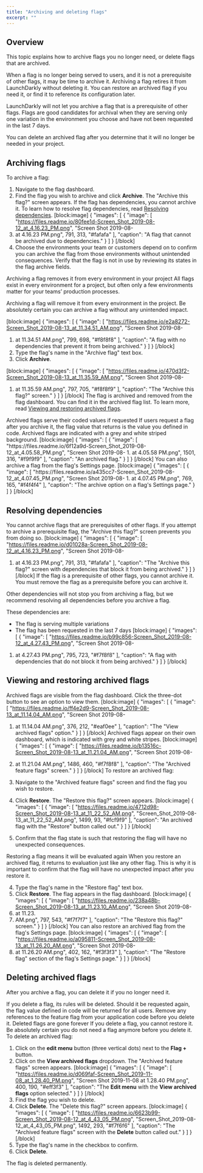 ```yaml
---
title: "Archiving and deleting flags"
excerpt: ""
---
```

## Overview
This topic explains how to archive flags you no longer need, or delete flags that are archived.

When a flag is no longer being served to users, and it is not a prerequisite of other flags, it may be time to archive it. Archiving a flag retires it from LaunchDarkly without deleting it. You can restore an archived flag if you need it, or find it to reference its configuration later. 

LaunchDarkly will not let you archive a flag that is a prerequisite of other flags. Flags are good candidates for archival when they are serving only one variation in the environment you choose and have not been requested in the last 7 days.

You can delete an archived flag after you determine that it will no longer be needed in your project.

## Archiving flags
To archive a flag:

1. Navigate to the flag dashboard.  
2. Find the flag you wish to archive and click **Archive**. The "Archive this flag?" screen appears. If the flag has dependencies, you cannot archive it. To learn how to resolve flag dependencies, read [Resolving dependencies](#resolving-dependencies).
[block:image]
{
  "images": [
    {
      "image": [
        "https://files.readme.io/80fee1d-Screen_Shot_2019-08-12_at_4.16.23_PM.png",
        "Screen Shot 2019-08-
1. at 4.16.23 PM.png",
        791,
        313,
        "#fafafa"
      ],
      "caption": "A flag that cannot be archived due to dependencies."
    }
  ]
}
[/block]
3. Choose the environments your team or customers depend on to confirm you can archive the flag from those environments without unintended consequences. Verify that the flag is not in use by reviewing its states in the flag archive fields. 
<Callout intent="alert">
   <CalloutTitle>Archiving a flag removes it from every environment in your project</CalloutTitle>
   <CalloutDescription>All flags exist in every environment for a project, but often only a few environments matter for your teams’ production processes. 
   
   Archiving a flag will remove it from every environment in the project. Be absolutely certain you can archive a flag without any unintended impact.</CalloutDescription>
</Callout>

[block:image]
{
  "images": [
    {
      "image": [
        "https://files.readme.io/e2a8272-Screen_Shot_2019-08-13_at_11.34.51_AM.png",
        "Screen Shot 2019-08-
1. at 11.34.51 AM.png",
        799,
        698,
        "#f8f8f8"
      ],
      "caption": "A flag with no dependencies that prevent it from being archived."
    }
  ]
}
[/block]
5. Type the flag's name in the "Archive flag" text box.
6. Click **Archive**. 

[block:image]
{
  "images": [
    {
      "image": [
        "https://files.readme.io/470d3f2-Screen_Shot_2019-08-13_at_11.35.59_AM.png",
        "Screen Shot 2019-08-
1. at 11.35.59 AM.png",
        797,
        705,
        "#f8f8f9"
      ],
      "caption": "The \"Archive this flag?\" screen."
    }
  ]
}
[/block]
The flag is archived and removed from the flag dashboard. You can find it in the archived flag list. To learn more, read [Viewing and restoring archived flags](#viewing-and-restoring-archived-flags).
<Callout intent="info">
  <CalloutTitle>Archived flags serve their coded values if requested</CalloutTitle>
   <CalloutDescription>If users request a flag after you archive it, the flag value that returns is the value you defined in code.</CalloutDescription>
</Callout>
Archived flags are indicated with a grey and white striped background.
[block:image]
{
  "images": [
    {
      "image": [
        "https://files.readme.io/6f12a9d-Screen_Shot_2019-08-12_at_4.05.58_PM.png",
        "Screen Shot 2019-08-
1. at 4.05.58 PM.png",
        1501,
        316,
        "#f9f9f9"
      ],
      "caption": "An archived flag."
    }
  ]
}
[/block]
You can also archive a flag from the flag's Settings page. 
[block:image]
{
  "images": [
    {
      "image": [
        "https://files.readme.io/a435cc7-Screen_Shot_2019-08-12_at_4.07.45_PM.png",
        "Screen Shot 2019-08-
1. at 4.07.45 PM.png",
        769,
        165,
        "#f4f4f4"
      ],
      "caption": "The archive option on a flag's Settings page."
    }
  ]
}
[/block]

## <a name="resolving-dependendcies"></a>Resolving dependencies
You cannot archive flags that are prerequisites of other flags. If you attempt to archive a prerequisite flag, the "Archive this flag?" screen prevents you from doing so.
[block:image]
{
  "images": [
    {
      "image": [
        "https://files.readme.io/d01028a-Screen_Shot_2019-08-12_at_4.16.23_PM.png",
        "Screen Shot 2019-08-
1. at 4.16.23 PM.png",
        791,
        313,
        "#fafafa"
      ],
      "caption": "The \"Archive this flag?\" screen with dependencies that block it from being archived."
    }
  ]
}
[/block]
If the flag is a prerequisite of other flags, you cannot archive it. You must remove the flag as a prerequisite before you can archive it.

Other dependencies will not stop you from archiving a flag, but we recommend resolving all dependencies before you archive a flag. 

These dependencies are:
* The flag is serving multiple variations
* The flag has been requested in the last 7 days 
[block:image]
{
  "images": [
    {
      "image": [
        "https://files.readme.io/b99c856-Screen_Shot_2019-08-12_at_4.27.43_PM.png",
        "Screen Shot 2019-08-
1. at 4.27.43 PM.png",
        795,
        723,
        "#f7f8f8"
      ],
      "caption": "A flag with dependencies that do not block it from being archived."
    }
  ]
}
[/block]

## <a name="viewing-and-restoring-archived-flags"></a>Viewing and restoring archived flags
Archived flags are visible from the flag dashboard. Click the three-dot button to see an option to view them.
[block:image]
{
  "images": [
    {
      "image": [
        "https://files.readme.io/ff4e2d9-Screen_Shot_2019-08-13_at_11.14.04_AM.png",
        "Screen Shot 2019-08-
1. at 11.14.04 AM.png",
        376,
        212,
        "#eaf0ee"
      ],
      "caption": "The \"View archived flags\" option."
    }
  ]
}
[/block]
Archived flags appear on their own dashboard, which is indicated with grey and white stripes.
[block:image]
{
  "images": [
    {
      "image": [
        "https://files.readme.io/b13516c-Screen_Shot_2019-08-13_at_11.21.04_AM.png",
        "Screen Shot 2019-08-
1. at 11.21.04 AM.png",
        1486,
        460,
        "#f7f8f8"
      ],
      "caption": "The \"Archived feature flags\" screen."
    }
  ]
}
[/block]
To restore an archived flag:

1. Navigate to the "Archived feature flags" screen and find the flag you wish to restore.
2. Click **Restore**. The "Restore this flag?" screen appears.
[block:image]
{
  "images": [
    {
      "image": [
        "https://files.readme.io/4712d98-Screen_Shot_2019-08-13_at_11_22_52_AM.png",
        "Screen_Shot_2019-08-13_at_11_22_52_AM.png",
        1499,
        93,
        "#fcf9f9"
      ],
      "caption": "An archived flag with the \"Restore\" button called out."
    }
  ]
}
[/block]
3. Confirm that the flag state is such that restoring the flag will have no unexpected consequences. 

<Callout intent="info">
  <CalloutTitle>Restoring a flag means it will be evaluated again</CalloutTitle>
   <CalloutDescription>When you restore an archived flag, it returns to evaluation just like any other flag. This is why it is important to confirm that the flag will have no unexpected impact after you restore it.</CalloutDescription>
</Callout>

4. Type the flag's name in the "Restore flag" text box.
5. Click **Restore**. The flag appears in the flag dashboard.
[block:image]
{
  "images": [
    {
      "image": [
        "https://files.readme.io/238a48b-Screen_Shot_2019-08-13_at_11.23.10_AM.png",
        "Screen Shot 2019-08-
1. at 11.23.
1. AM.png",
        797,
        543,
        "#f7f7f7"
      ],
      "caption": "The \"Restore this flag?\" screen."
    }
  ]
}
[/block]
You can also restore an archived flag from the flag's Settings page.
[block:image]
{
  "images": [
    {
      "image": [
        "https://files.readme.io/a095811-Screen_Shot_2019-08-13_at_11.26.20_AM.png",
        "Screen Shot 2019-08-
1. at 11.26.20 AM.png",
        402,
        162,
        "#f3f3f3"
      ],
      "caption": "The \"Restore flag\" section of the flag's Settings page."
    }
  ]
}
[/block]

## Deleting archived flags
After you archive a flag, you can delete it if you no longer need it. 

If you delete a flag, its rules will be deleted. Should it be requested again, the flag value defined in code will be returned for all users. Remove any references to the feature flag from your application code before you delete it.
<Callout intent="alert">
  <CalloutTitle>Deleted flags are gone forever</CalloutTitle>
   <CalloutDescription>If you delete a flag, you cannot restore it. Be absolutely certain you do not need a flag anymore before you delete it.</CalloutDescription>
</Callout>
To delete an archived flag:

1. Click on the **edit menu** button (three vertical dots) next to the **Flag +** button.
2. Click on the **View archived flags** dropdown. The "Archived feature flags" screen appears.
[block:image]
{
  "images": [
    {
      "image": [
        "https://files.readme.io/d069faf-Screen_Shot_2019-11-08_at_1.28.40_PM.png",
        "Screen Shot 2019-11-08 at 1.28.40 PM.png",
        400,
        190,
        "#eff3f3"
      ],
      "caption": "The **Edit menu** with the **View archived flags** option selected."
    }
  ]
}
[/block]
3. Find the flag you wish to delete.
4. Click **Delete**. The "Delete this flag?" screen appears.
[block:image]
{
  "images": [
    {
      "image": [
        "https://files.readme.io/6623b99-Screen_Shot_2019-08-12_at_4_43_05_PM.png",
        "Screen_Shot_2019-08-12_at_4_43_05_PM.png",
        1492,
        293,
        "#f7f6f6"
      ],
      "caption": "The \"Archived feature flags\" screen with the **Delete** button called out."
    }
  ]
}
[/block]
5. Type the flag's name in the checkbox to confirm.
6. Click **Delete**.

The flag is deleted permanently.